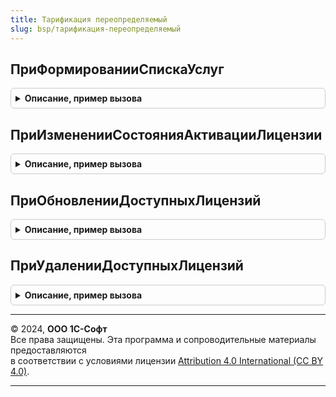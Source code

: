 ```yaml
---
title: Тарификация переопределяемый
slug: bsp/тарификация-переопределяемый
---
```



## ПриФормированииСпискаУслуг
<details style="margin: 1em 0; padding: 0.5em; border: 1px solid #ccc; border-radius: 6px;">

<summary style="font-weight: bold; cursor: pointer;">Описание, пример вызова</summary>

```bsl

// Регистрирует тарифицируемые услуги конфигурации из Структуры.
// @skip-warning ПустойМетод - переопределяемый метод.
//
// Параметры:
//  ПоставщикиУслуг - Массив из Структура - описывает поставщика услуги:
// 	 * Идентификатор - Строка - идентификатор поставщика услуги (тип Строка - Строка(50)),
// 	 * Наименование - Строка - наименование поставщика услуги (тип Строка - Строка(150)),
// 	 * Услуги - Массив из Структура - услуги поставщика с обязательными ключами:
// 	   ** Идентификатор - Строка - идентификатор услуги  (тип Строка - Строка(50))
// 	   ** Наименование - Строка - наименование услуги  (тип Строка - Строка(150))
// 	   ** ТипУслуги - ПеречислениеСсылка.ТипыУслуг - тип услуги.
//
Процедура ПриФормированииСпискаУслуг(ПоставщикиУслуг) Экспорт
```

Пример вызова
```bsl
ТарификацияПереопределяемый.ПриФормированииСпискаУслуг(ПоставщикиУслуг) 
```
</details>

## ПриИзмененииСостоянияАктивацииЛицензии
<details style="margin: 1em 0; padding: 0.5em; border: 1px solid #ccc; border-radius: 6px;">

<summary style="font-weight: bold; cursor: pointer;">Описание, пример вызова</summary>

```bsl

// Событие, которое вызывается при изменении активации лицензии.
// @skip-warning ПустойМетод - переопределяемый метод.
//
// Параметры:
// 	ДанныеОЛицензии - Структура - данные о лицензии:
// 	 * Услуга - СправочникСсылка.УслугиСервиса - услуга.
// 	 * ИмяЛицензии - Строка - имя лицензии.
// 	 * КонтекстЛицензии - Строка - контекст лицензии.
// 	ЛицензияАктивирована - Булево - активирована лицензия или деактивирована.
//
Процедура ПриИзмененииСостоянияАктивацииЛицензии(ДанныеОЛицензии, ЛицензияАктивирована) Экспорт
```

Пример вызова
```bsl
ТарификацияПереопределяемый.ПриИзмененииСостоянияАктивацииЛицензии(ДанныеОЛицензии, ЛицензияАктивирована) 
```
</details>

## ПриОбновленииДоступныхЛицензий
<details style="margin: 1em 0; padding: 0.5em; border: 1px solid #ccc; border-radius: 6px;">

<summary style="font-weight: bold; cursor: pointer;">Описание, пример вызова</summary>

```bsl

// Событие, которое вызывается при обновлении доступных лицензий.
// @skip-warning ПустойМетод - переопределяемый метод.
//
// Параметры:
//	ПараметрыЛицензии - Структура - соответствует составу реквизитов, измерений и ресурсов РС "ДоступныеЛицензии":
// 	 * ИдентификаторПодписки - УникальныйИдентификатор - внутренний идентификатор подписки.
// 	 * Услуга - СправочникСсылка.УслугиСервиса - услуга.
// 	 * ДатаНачалаДействия - Дата - дата начала действия подписки.
// 	 * ДатаОкончанияДействия - Дата - дата окончания действия подписки.
// 	 * КоличествоЛицензий - Число - количество лицензий.
// 	 * НомерПодписки - Строка - номер подписки.
// 	 * ДатаИзменения - Дата - дата изменения.
//
Процедура ПриОбновленииДоступныхЛицензий(ПараметрыЛицензии) Экспорт
```

Пример вызова
```bsl
ТарификацияПереопределяемый.ПриОбновленииДоступныхЛицензий(ПараметрыЛицензии) 
```
</details>

## ПриУдаленииДоступныхЛицензий
<details style="margin: 1em 0; padding: 0.5em; border: 1px solid #ccc; border-radius: 6px;">

<summary style="font-weight: bold; cursor: pointer;">Описание, пример вызова</summary>

```bsl

// Событие, которое вызывается при удалении доступных лицензий.
// @skip-warning ПустойМетод - переопределяемый метод.
//
// Параметры:
//	ПараметрыЛицензии - см. ПриОбновленииДоступныхЛицензий.ПараметрыЛицензии
//
Процедура ПриУдаленииДоступныхЛицензий(ПараметрыЛицензии) Экспорт
```

Пример вызова
```bsl
ТарификацияПереопределяемый.ПриУдаленииДоступныхЛицензий(ПараметрыЛицензии) 
```
</details>

---

© 2024, **ООО 1С-Софт**  
Все права защищены. Эта программа и сопроводительные материалы предоставляются  
в соответствии с условиями лицензии [Attribution 4.0 International (CC BY 4.0)](https://creativecommons.org/licenses/by/4.0/legalcode).

---
